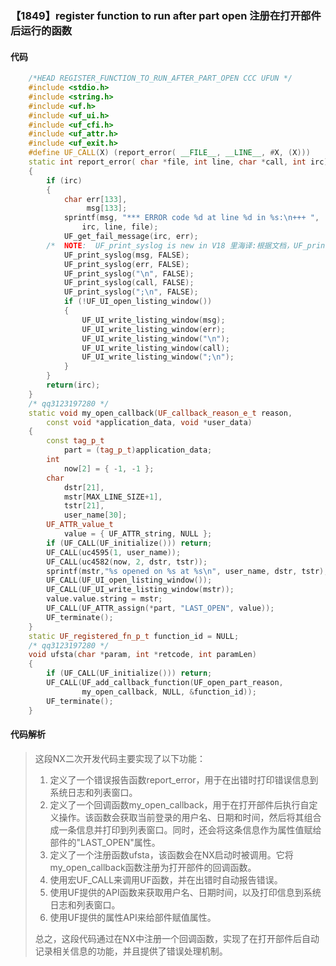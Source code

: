 ### 【1849】register function to run after part open 注册在打开部件后运行的函数

#### 代码

```cpp
    /*HEAD REGISTER_FUNCTION_TO_RUN_AFTER_PART_OPEN CCC UFUN */  
    #include <stdio.h>  
    #include <string.h>  
    #include <uf.h>  
    #include <uf_ui.h>  
    #include <uf_cfi.h>  
    #include <uf_attr.h>  
    #include <uf_exit.h>  
    #define UF_CALL(X) (report_error( __FILE__, __LINE__, #X, (X)))  
    static int report_error( char *file, int line, char *call, int irc)  
    {  
        if (irc)  
        {  
            char err[133],  
                 msg[133];  
            sprintf(msg, "*** ERROR code %d at line %d in %s:\n+++ ",  
                irc, line, file);  
            UF_get_fail_message(irc, err);  
        /*  NOTE:  UF_print_syslog is new in V18 里海译:根据文档，UF_print_syslog是在V18版本中新增的函数。 */  
            UF_print_syslog(msg, FALSE);  
            UF_print_syslog(err, FALSE);  
            UF_print_syslog("\n", FALSE);  
            UF_print_syslog(call, FALSE);  
            UF_print_syslog(";\n", FALSE);  
            if (!UF_UI_open_listing_window())  
            {  
                UF_UI_write_listing_window(msg);  
                UF_UI_write_listing_window(err);  
                UF_UI_write_listing_window("\n");  
                UF_UI_write_listing_window(call);  
                UF_UI_write_listing_window(";\n");  
            }  
        }  
        return(irc);  
    }  
    /* qq3123197280 */  
    static void my_open_callback(UF_callback_reason_e_t reason,  
        const void *application_data, void *user_data)  
    {  
        const tag_p_t  
            part = (tag_p_t)application_data;  
        int  
            now[2] = { -1, -1 };  
        char  
            dstr[21],  
            mstr[MAX_LINE_SIZE+1],  
            tstr[21],  
            user_name[30];  
        UF_ATTR_value_t  
            value = { UF_ATTR_string, NULL };  
        if (UF_CALL(UF_initialize())) return;  
        UF_CALL(uc4595(1, user_name));  
        UF_CALL(uc4582(now, 2, dstr, tstr));  
        sprintf(mstr,"%s opened on %s at %s\n", user_name, dstr, tstr);  
        UF_CALL(UF_UI_open_listing_window());  
        UF_CALL(UF_UI_write_listing_window(mstr));  
        value.value.string = mstr;  
        UF_CALL(UF_ATTR_assign(*part, "LAST_OPEN", value));  
        UF_terminate();  
    }  
    static UF_registered_fn_p_t function_id = NULL;  
    /* qq3123197280 */  
    void ufsta(char *param, int *retcode, int paramLen)  
    {  
        if (UF_CALL(UF_initialize())) return;  
        UF_CALL(UF_add_callback_function(UF_open_part_reason,  
                my_open_callback, NULL, &function_id));  
        UF_terminate();  
    }

```

#### 代码解析

> 这段NX二次开发代码主要实现了以下功能：
>
> 1. 定义了一个错误报告函数report_error，用于在出错时打印错误信息到系统日志和列表窗口。
> 2. 定义了一个回调函数my_open_callback，用于在打开部件后执行自定义操作。该函数会获取当前登录的用户名、日期和时间，然后将其组合成一条信息并打印到列表窗口。同时，还会将这条信息作为属性值赋给部件的"LAST_OPEN"属性。
> 3. 定义了一个注册函数ufsta，该函数会在NX启动时被调用。它将my_open_callback函数注册为打开部件的回调函数。
> 4. 使用宏UF_CALL来调用UF函数，并在出错时自动报告错误。
> 5. 使用UF提供的API函数来获取用户名、日期时间，以及打印信息到系统日志和列表窗口。
> 6. 使用UF提供的属性API来给部件赋值属性。
>
> 总之，这段代码通过在NX中注册一个回调函数，实现了在打开部件后自动记录相关信息的功能，并且提供了错误处理机制。
>

